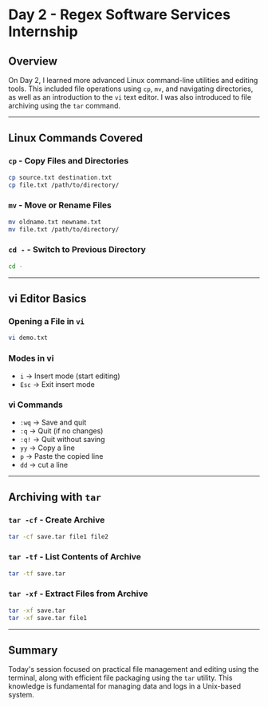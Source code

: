 # Day 2 - Regex Software Services Internship

## Overview
On Day 2, I learned more advanced Linux command-line utilities and editing tools. This included file operations using `cp`, `mv`, and navigating directories, as well as an introduction to the `vi` text editor. I was also introduced to file archiving using the `tar` command.

---

## Linux Commands Covered

### `cp` - Copy Files and Directories
```bash
cp source.txt destination.txt
cp file.txt /path/to/directory/
```

### `mv` - Move or Rename Files
```bash
mv oldname.txt newname.txt
mv file.txt /path/to/directory/
```

### `cd -` - Switch to Previous Directory
```bash
cd -
```

---

## vi Editor Basics

### Opening a File in `vi`
```bash
vi demo.txt
```

### Modes in vi
- `i` → Insert mode (start editing)
- `Esc` → Exit insert mode

### vi Commands
- `:wq` → Save and quit
- `:q` → Quit (if no changes)
- `:q!` → Quit without saving
- `yy` → Copy a line
- `p` → Paste the copied line
- `dd` → cut a line

---

## Archiving with `tar`

### `tar -cf` - Create Archive
```bash
tar -cf save.tar file1 file2
```

### `tar -tf` - List Contents of Archive
```bash
tar -tf save.tar
```

### `tar -xf` - Extract Files from Archive
```bash
tar -xf save.tar
tar -xf save.tar file1
```

---

## Summary
Today's session focused on practical file management and editing using the terminal, along with efficient file packaging using the `tar` utility. This knowledge is fundamental for managing data and logs in a Unix-based system.
